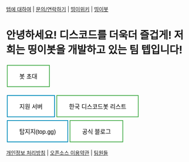 [텝에 대하여](/about.teb) | [문의/연락하기](/contact.teb) | [띵이위키](/wiki.teb) | [띵이봇](/bot/thinge.teb)

# 안녕하세요! 디스코드를 더욱더 즐겁게! 저희는 띵이봇을 개발하고 있는 팀 텝입니다!
<style>
.button {
  background-color: #4CAF50; /* Green */
  border: none;
  color: white;
  padding: 16px 32px;
  text-align: center;
  text-decoration: none;
  display: inline-block;
  font-size: 16px;
  margin: 4px 2px;
  transition-duration: 0.4s;
  cursor: pointer;
}

.button1 {
  background-color: white;
  color: black;
  border: 2px solid #4CAF50;
}

.button1:hover {
  background-color: #4CAF50;
  color: white;
}

.button2 {
  background-color: white;
  color: black;
  border: 2px solid #008CBA;
}

.button2:hover {
  background-color: #008CBA;
  color: white;
</style><div class="animate__animated animate__bounceInLeft"><a href="http://invite.thingebot.kro.kr" target="_blank"><button class="button button1">봇 초대</button></a>
<a href="https://discord.gg/nrsVh8EUHE" target="_blank"><button class="button button2">지원 서버</button></a><a href="https://koreanbots.dev/bots/776239926684811314" target="_blank"><button class="button button1">한국 디스코드봇 리스트</button></a>
<a href="https://top.gg/bot/776239926684811314"><button class="button button2">탑지지(top.gg)</button></a><a href="http://blog.teb.kro.kr" target="_blank"><button class="button button1">공식 블로그</button></a></div>

[개인정보 처리방침](/bot/privacypolicy) | [오픈소스 이용약관](/bot/opensource) | [팀원들](https://teb.kro.kr/members/)

